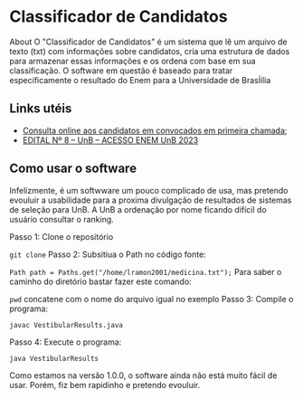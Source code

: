 # Classificador de Candidatos
About
O "Classificador de Candidatos" é um sistema que lê um arquivo de texto (txt) com informações sobre candidatos, cria uma estrutura de dados para armazenar essas informações e os ordena com base em sua classificação. O software em questão é baseado para tratar especificamente o resultado do Enem para a Universidade de Brasĺília

## Links utéis

- [Consulta online aos candidatos em convocados em primeira chamada](https://security.cebraspe.org.br/ConsultaOnline/UNB_23_ACESSOENEM/1983/7d6638f3-928d-46f4-b7bd-9ace99ad2b70/Consulta);
- [EDITAL Nº 8 – UnB – ACESSO ENEM UnB 2023](https://cdn.cebraspe.org.br/vestibulares/UNB_23_ACESSOENEM/arquivos/ED_8_2023_ACESSO_ENEM_RES_FINAL_BIOP_HETERO.PDF)

## Como usar o software

Infelizmente, é um softwware um pouco complicado de usa, mas pretendo evouluir a usabilidade para a proxima divulgação de resultados de sistemas de seleção para UnB. A UnB a ordenação por nome ficando difícil do usuário consultar o ranking.

Passo 1: Clone o repositório

``` git clone ```
Passo 2: Subsitiua o Path no código fonte:

 ```Path path = Paths.get("/home/lramon2001/medicina.txt");```
 Para saber o caminho do diretório bastar fazer este comando:
 
``` pwd ```
concatene com o nome do arquivo igual no exemplo
Passo 3: Compile o programa:

```javac VestibularResults.java```

Passo 4: Execute o programa:

```java VestibularResults```

Como estamos na versão 1.0.0, o software ainda não está muito fácil de usar. Porém, fiz bem rapidinho e pretendo evouluir.

